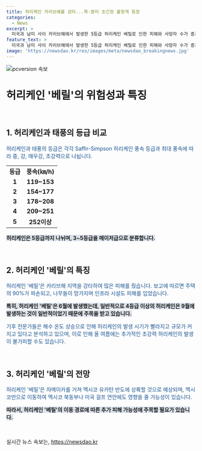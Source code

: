 ```yaml
---
title: 허리케인 카리브해를 강타...북·중미 초긴장 불청객 등장
categories:
  - News
excerpt: >
  미국과 남미 사이 카리브해에서 발생한 5등급 허리케인 베릴로 인한 피해와 사망자 수가 증가하며 추가 피해 가능성에 주목한다. 허리케인의 등급과 태풍과의 비교, 그에 따른 피해 상황, 발생 원인 등을 살펴보면서 기후 전문가들의 경고에 주목해야 한다. 해수 온도 상승과 지구 온난화의 영향으로 초강력 허리케인 발생 시기와 규모가 예상보다 이른 것으로 나타나며, 향후 추가적인 허리케인 발생 가능성을 염두에 둬야 한다. 현재 베릴은 자메이카로 향하고 있으며, 멕시코 유카탄반도나 미국 걸프 연안에 영향을 줄 가능성도 있으니 주의가 요구된다.
feature_text: >
  미국과 남미 사이 카리브해에서 발생한 5등급 허리케인 베릴로 인한 피해와 사망자 수가 증가하며 추가 피해 가능성에 주목한다. 허리케인의 등급과 태풍과의 비교, 그에 따른 피해 상황, 발생 원인 등을 살펴보면서 기후 전문가들의 경고에 주목해야 한다. 해수 온도 상승과 지구 온난화의 영향으로 초강력 허리케인 발생 시기와 규모가 예상보다 이른 것으로 나타나며, 향후 추가적인 허리케인 발생 가능성을 염두에 둬야 한다. 현재 베릴은 자메이카로 향하고 있으며, 멕시코 유카탄반도나 미국 걸프 연안에 영향을 줄 가능성도 있으니 주의가 요구된다.
image: 'https://newsdao.kr/res/images/meta/newsdao_breakingnews.jpg'
---
```


<p><img src="https://newsdao.kr/res/images/meta/newsdao_breakingnews.jpg" alt="pcversion 속보" /></p>

<h1>허리케인 '베릴'의 위험성과 특징</h1>

<p data-ke-size="size16">&nbsp;</p>

<h2 data-ke-size="size26">1. 허리케인과 태풍의 등급 비교</h2>

<p><span style="color: #1a5490;">허리케인과 태풍의 등급은 각각 Saffir-Simpson 허리케인 풍속 등급과 최대 풍속에 따라 중, 강, 매우강, 초강력으로 나뉩니다.</span></p>

<table>
<tbody>
<tr>
<td style="text-align: center; height: 17px;"><b>등급</b></td>
<td style="text-align: center; height: 17px;"><b>풍속(㎞/h)</b></td>
</tr>
<tr>
<td style="text-align: center; height: 17px;"><b>1</b></td>
<td style="text-align: center; height: 17px;"><b>119~153</b></td>
</tr>
<tr>
<td style="text-align: center; height: 17px;"><b>2</b></td>
<td style="text-align: center; height: 17px;"><b>154~177</b></td>
</tr>
<tr>
<td style="text-align: center; height: 17px;"><b>3</b></td>
<td style="text-align: center; height: 17px;"><b>178~208</b></td>
</tr>
<tr>
<td style="text-align: center; height: 17px;"><b>4</b></td>
<td style="text-align: center; height: 17px;"><b>209~251</b></td>
</tr>
<tr>
<td style="text-align: center; height: 17px;"><b>5</b></td>
<td style="text-align: center; height: 17px;"><b>252이상</b></td>
</tr>
</tbody>
</table>

<p><b><span style="background-color: #21538527;">허리케인은 5등급까지 나뉘며, 3~5등급을 메이저급으로 분류합니다.</span></b></p>

<p data-ke-size="size16">&nbsp;</p>

<h2 data-ke-size="size26">2. 허리케인 '베릴'의 특징</h2>

<p><span style="color: #1a5490;">허리케인 '베릴'은 카리브해 지역을 강타하여 많은 피해를 줬습니다. 보고에 따르면 주택의 90%가 파손되고, 나무들이 망가지며 인프라 시설도 피해를 입었습니다.</span></p>

<p><b><span style="background-color: #21538527;">특히, 허리케인 '베릴'은 6월에 발생했는데, 일반적으로 4등급 이상의 허리케인은 9월에 발생하는 것이 일반적이었기 때문에 주목을 받고 있습니다.</span></b></p>

<p><span style="color: #1a5490;">기후 전문가들은 해수 온도 상승으로 인해 허리케인의 발생 시기가 빨라지고 규모가 커지고 있다고 분석하고 있으며, 이로 인해 올 여름에는 추가적인 초강력 허리케인의 발생이 불가피할 수도 있습니다.</span></p>

<p data-ke-size="size16">&nbsp;</p>

<h2 data-ke-size="size26">3. 허리케인 '베릴'의 전망</h2>

<p><span style="color: #1a5490;">허리케인 '베릴'은 자메이카를 거쳐 멕시코 유카탄 반도에 상륙할 것으로 예상되며, 멕시코만으로 이동하여 멕시코 북동부나 미국 걸프 연안에도 영향을 줄 가능성이 있습니다.</span></p>

<p><b><span style="background-color: #21538527;">따라서, 허리케인 '베릴'의 이동 경로에 따른 추가 피해 가능성에 주목할 필요가 있습니다.</span></b></p>

<p data-ke-size="size16">&nbsp;</p>
실시간 뉴스 속보는, <a href="https://newsdao.kr" rel="dofollow">https://newsdao.kr</a>


